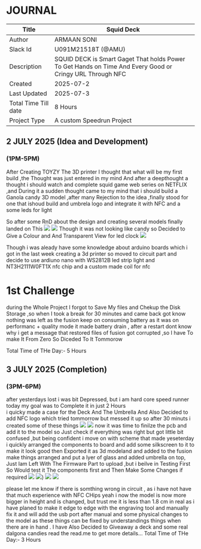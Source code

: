 # JOURNAL

| Title | Squid Deck |
|-------|---------------------|
| Author | ARMAAN SONI  |
| Slack Id | U091M21518T (@AMU)|
| Description |SQUID DECK is Smart Gaget That holds Power To Get Hands on Time And Every Good or Cringy URL Through NFC  |
| Created  | 2025-07-2 |
| Last Updated  | 2025-07-3 |
| Total Time Till date| 8 Hours|
| Project Type | A custom Speedrun Project |

## **2 JULY 2025 (Idea and Development)**

### **(1PM-5PM)**
After Creating TOYZY The 3D printer I thought that what will be my first build ,the Thought was just entered in my mind And after a deepthought a thought i should watch and complete squid game web series on NETFLIX ,and During it a sudden thought came to my mind that i should build a Ganola candy 3D model ,after many Rejection to the idea ,finally stood for one that ishoud build and umbrela logo and integrate it with NFC and a some leds for light 

So after some RnD about the design and creating several models finally landed on This
![](https://github.com/Armaan240/SquidDeck/blob/main/Images/Screenshot%20(67).png)
![](https://github.com/Armaan240/SquidDeck/blob/main/Images/Screenshot%20(68).png)
Though it was not looking like candy so Decided to Give a Colour and And Transparent View for led clock 
![](https://github.com/Armaan240/SquidDeck/blob/main/Images/Screenshot%20(72).png)

Though i was aleady have some knowledge about arduino boards which i got in the last week creating a 3d printer so moved to circuit part  and decide to use ardiuno nano with  WS2812B led strip light and NT3H2111W0FT1X nfc chip and a custom made coil for nfc 

# 1st Challenge 
during the Whole Project I forgot to Save My files and Chekup the Disk Storage ,so when I took a break for 30 minutes and came back got know nothing was left as the fusion keep on consuming battery as it was on performanc + quality mode it made battery drain , after a restart dont know why i get a message that restored files of fusion got corrupted ,so I have To make It From Zero So Diceded To It Tommorow

Total Time of THe Day:- 5 Hours

## **3 JULY 2025 (Completion)**

### **(3PM-6PM)**
after yesterdays lost i was bit Depressed, but i am hard core speed runner today my goal was to Complete it in just 2 Hours  
i quicky made a case for the Deck And The Umbrella And Also Decided to add NFC logo which tried tommorrow but messed it up so after 30 minuts i created some of these things
![](https://github.com/Armaan240/SquidDeck/blob/main/Images/Screenshot%20(91).png)
![](https://github.com/Armaan240/SquidDeck/blob/main/Images/Screenshot%20(92).png)
now it was time to finilze the pcb and add it to the model so Just check if everything was right but got little bit confused ,but being confident i move on with scheme that made yeseterday i quickly arranged the components to board and add some silkscreen to it to make it look good then Exported it as 3d modeland and added to the fusion make things arranged and put a lyer of glass and added umbrella on top, Just Iam Left With The Firmware Part to upload ,but i beilve in Testing First So Would test it The components first and Then Make Some Changes if required 
![](https://github.com/Armaan240/SquidDeck/blob/main/Images/Screenshot%20(95).png)
![](https://github.com/Armaan240/SquidDeck/blob/main/Images/Screenshot%20(94).png))
![](https://github.com/Armaan240/SquidDeck/blob/main/Images/Screenshot%20(89).png)
![](https://github.com/Armaan240/SquidDeck/blob/main/Images/Screenshot%20(96).png)

please let me know if there is somthing wrong in circuit , as i have not have that much experience with NFC CHips
yeah i now the model is now more bigger in height and is changed, but trust me it is less than 1.8 cm in real as i have planed to make it edge to edge with the engraving tool and manually fix it and will add the usb port after manual and some  physical changes to the model as these things can be fixed by understandings things when there are in hand .
I have Also Decided to Giveaway a deck and some real dalgona candies read the read.me to get more details...
Total Time of THe Day:- 3 Hours
